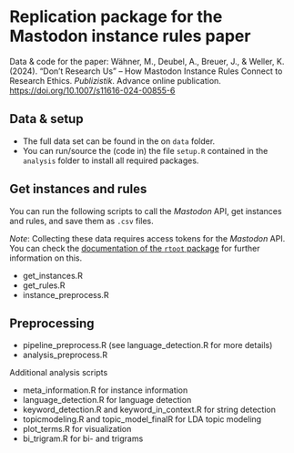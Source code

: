 # Replication package for the Mastodon instance rules paper

Data & code for the paper: Wähner, M., Deubel, A., Breuer, J., & Weller, K. (2024). “Don’t Research Us” – How Mastodon Instance Rules Connect to Research Ethics. *Publizistik*. Advance online publication. https://doi.org/10.1007/s11616-024-00855-6


## Data & setup
* The full data set can be found in the on `data` folder.
* You can run/source the (code in) the file `setup.R` contained in the `analysis` folder to install all required packages.

## Get instances and rules
You can run the following scripts to call the *Mastodon* API, get instances and rules, and save them as `.csv` files.

*Note*: Collecting these data requires access tokens for the *Mastodon* API. You can check the [documentation of the `rtoot` package](https://gesistsa.github.io/rtoot/articles/auth.html) for further information on this.

* get_instances.R
* get_rules.R
* instance_preprocess.R

## Preprocessing

* pipeline_preprocess.R (see language_detection.R for more details)
* analysis_preprocess.R

Additional analysis scripts

* meta_information.R for instance information
* language_detection.R for language detection
* keyword_detection.R and keyword_in_context.R for string detection
* topicmodeling.R and topic_model_finalR for LDA topic modeling
* plot_terms.R for visualization
* bi_trigram.R for bi- and trigrams 

